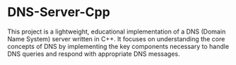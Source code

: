 # DNS-Server-Cpp
This project is a lightweight, educational implementation of a DNS (Domain Name System) server written in C++. It focuses on understanding the core concepts of DNS by implementing the key components necessary to handle DNS queries and respond with appropriate DNS messages.
